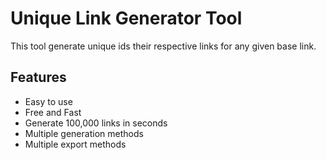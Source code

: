 # Unique Link Generator Tool
This tool generate unique ids their respective links for any given base link.

## Features
- Easy to use
- Free and Fast
- Generate 100,000 links in seconds
- Multiple generation methods
- Multiple export methods